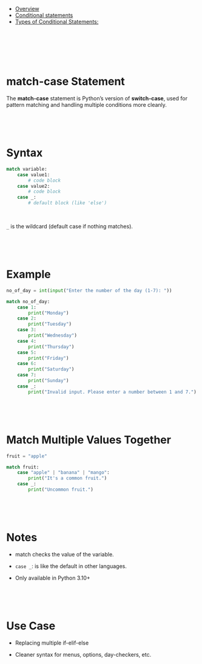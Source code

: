 - [Overview](#overview)
- [Conditional statements](#conditional-statements)
- [Types of Conditional Statements:](#types-of-conditional-statements)

&nbsp;

&nbsp;

&nbsp;

# match-case Statement

The **match-case** statement is Python’s version of **switch-case**, used for pattern matching and handling multiple conditions more cleanly.

&nbsp;

&nbsp;

# Syntax

```py
match variable:
    case value1:
        # code block
    case value2:
        # code block
    case _:
        # default block (like 'else')
```

&nbsp;

`_` is the wildcard (default case if nothing matches).

&nbsp;

&nbsp;

# Example

```py
no_of_day = int(input("Enter the number of the day (1-7): "))

match no_of_day:
    case 1:
        print("Monday")
    case 2:
        print("Tuesday")
    case 3:
        print("Wednesday")
    case 4:
        print("Thursday")
    case 5:
        print("Friday")
    case 6:
        print("Saturday")
    case 7:
        print("Sunday")
    case _:
        print("Invalid input. Please enter a number between 1 and 7.")
```

&nbsp;

&nbsp;

# Match Multiple Values Together

```py
fruit = "apple"

match fruit:
    case "apple" | "banana" | "mango":
        print("It's a common fruit.")
    case _:
        print("Uncommon fruit.")
```

&nbsp;

&nbsp;

# Notes

- match checks the value of the variable.

- `case _`: is like the default in other languages.

- Only available in Python 3.10+

&nbsp;

&nbsp;

# Use Case

- Replacing multiple if-elif-else

- Cleaner syntax for menus, options, day-checkers, etc.
